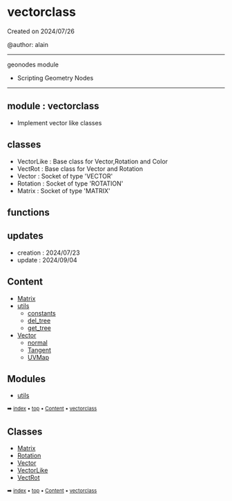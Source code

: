 # vectorclass

Created on 2024/07/26

@author: alain

-----------------------------------------------------
geonodes module
- Scripting Geometry Nodes
-----------------------------------------------------

module : vectorclass
--------------------
- Implement vector like classes

classes
-------
- VectorLike    : Base class for Vector,Rotation and Color
- VectRot       : Base class for Vector and Rotation
- Vector        : Socket of type 'VECTOR'
- Rotation      : Socket of type 'ROTATION'
- Matrix        : Socket of type 'MATRIX'

functions
---------

updates
-------
- creation : 2024/07/23
- update   : 2024/09/04

## Content

- [Matrix](geono-vecto-matrix.md)
- [utils](geono-vecto-utils---utils.md)
  - [constants](geono-vecto-utils-const---constants.md)
  - [del_tree](geono-vecto-utils---utils.md#del_tree)
  - [get_tree](geono-vecto-utils---utils.md#get_tree)
- [Vector](geono-vecto-vector.md)
  - [normal](geono-vecto-vector.md#normal)
  - [Tangent](geono-vecto-vector.md#tangent)
  - [UVMap](geono-vecto-vector.md#uvmap)

## Modules



- [utils](geono-vecto-utils---utils.md)

<sub>:arrow_right: [index](index.md) :black_small_square: [top](#vectorclass) :black_small_square: [Content](#content) :black_small_square: [vectorclass](geono-vecto---vectorclass.md)</sub>

## Classes



- [Matrix](geono-vecto-matrix.md)
- [Rotation](geono-vecto-rotation.md)
- [Vector](geono-vecto-vector.md)
- [VectorLike](geono-vecto-vectorlike.md)
- [VectRot](geono-vecto-vectrot.md)

<sub>:arrow_right: [index](index.md) :black_small_square: [top](#vectorclass) :black_small_square: [Content](#content) :black_small_square: [vectorclass](geono-vecto---vectorclass.md)</sub>